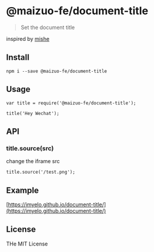 # @maizuo-fe/document-title
> Set the document title

inspired by [mishe](https://github.com/mishe/blog/issues/57)


## Install
```
npm i --save @maizuo-fe/document-title
```


## Usage
```
var title = require('@maizuo-fe/document-title');

title('Hey Wechat');
```


## API
### title.source(src)
change the iframe src
```
title.source('/test.png');
```


## Example
[https://imyelo.github.io/document-title/](https://imyelo.github.io/document-title/)


## License
THe MIT License
